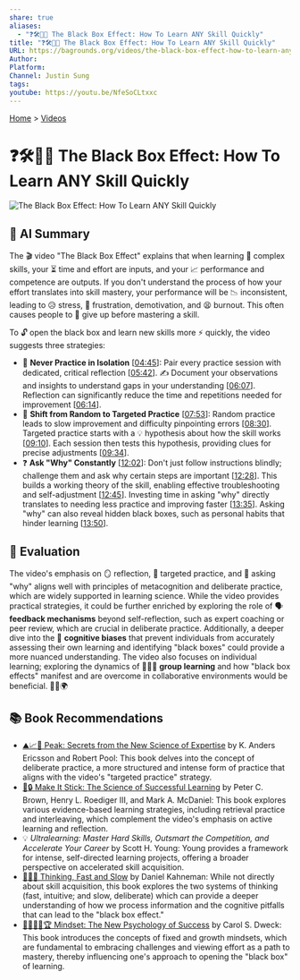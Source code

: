 ```yaml
---
share: true
aliases:
  - "❓🛠️👨‍🎓 The Black Box Effect: How To Learn ANY Skill Quickly"
title: "❓🛠️👨‍🎓 The Black Box Effect: How To Learn ANY Skill Quickly"
URL: https://bagrounds.org/videos/the-black-box-effect-how-to-learn-any-skill-quickly
Author: 
Platform: 
Channel: Justin Sung
tags: 
youtube: https://youtu.be/NfeSoCLtxxc
---
```

[Home](../index.md) > [Videos](./index.md)  
# ❓🛠️👨‍🎓 The Black Box Effect: How To Learn ANY Skill Quickly  
![The Black Box Effect: How To Learn ANY Skill Quickly](https://youtu.be/NfeSoCLtxxc)  
  
## 🤖 AI Summary  
The 🎬 video "The Black Box Effect" explains that when learning 🧠 complex skills, your ⏳ time and effort are inputs, and your 📈 performance and competence are outputs. If you don't understand the process of how your effort translates into skill mastery, your performance will be 📉 inconsistent, leading to 😥 stress, 😤 frustration, demotivation, and 😫 burnout. This often causes people to 🛑 give up before mastering a skill.  
  
To 🔓 open the black box and learn new skills more ⚡ quickly, the video suggests three strategies:  
  
* 🚫 **Never Practice in Isolation** \[[04:45](http://www.youtube.com/watch?v=NfeSoCLtxxc&t=285)\]: Pair every practice session with dedicated, critical reflection \[[05:42](http://www.youtube.com/watch?v=NfeSoCLtxxc&t=342)\]. ✍️ Document your observations and insights to understand gaps in your understanding \[[06:07](http://www.youtube.com/watch?v=NfeSoCLtxxc&t=367)\]. Reflection can significantly reduce the time and repetitions needed for improvement \[[06:14](http://www.youtube.com/watch?v=NfeSoCLtxxc&t=374)\].  
* 🎯 **Shift from Random to Targeted Practice** \[[07:53](http://www.youtube.com/watch?v=NfeSoCLtxxc&t=473)\]: Random practice leads to slow improvement and difficulty pinpointing errors \[[08:30](http://www.youtube.com/watch?v=NfeSoCLtxxc&t=510)\]. Targeted practice starts with a 💡 hypothesis about how the skill works \[[09:10](http://www.youtube.com/watch?v=NfeSoCLtxxc&t=550)\]. Each session then tests this hypothesis, providing clues for precise adjustments \[[09:34](http://www.youtube.com/watch?v=NfeSoCLtxxc&t=574)\].  
* ❓ **Ask "Why" Constantly** \[[12:02](http://www.youtube.com/watch?v=NfeSoCLtxxc&t=722)\]: Don't just follow instructions blindly; challenge them and ask why certain steps are important \[[12:28](http://www.youtube.com/watch?v=NfeSoCLtxxc&t=748)\]. This builds a working theory of the skill, enabling effective troubleshooting and self-adjustment \[[12:45](http://www.youtube.com/watch?v=NfeSoCLtxxc&t=765)\]. Investing time in asking "why" directly translates to needing less practice and improving faster \[[13:35](http://www.youtube.com/watch?v=NfeSoCLtxxc&t=815)\]. Asking "why" can also reveal hidden black boxes, such as personal habits that hinder learning \[[13:50](http://www.youtube.com/watch?v=NfeSoCLtxxc&t=830)\].  
  
## 🤔 Evaluation  
The video's emphasis on 🪞 reflection, 🎯 targeted practice, and 🤔 asking "why" aligns well with principles of metacognition and deliberate practice, which are widely supported in learning science. While the video provides practical strategies, it could be further enriched by exploring the role of 🗣️ **feedback mechanisms** beyond self-reflection, such as expert coaching or peer review, which are crucial in deliberate practice. Additionally, a deeper dive into the 🧠 **cognitive biases** that prevent individuals from accurately assessing their own learning and identifying "black boxes" could provide a more nuanced understanding. The video also focuses on individual learning; exploring the dynamics of 🧑‍🤝‍🧑 **group learning** and how "black box effects" manifest and are overcome in collaborative environments would be beneficial. 🚀💡🌍  
  
## 📚 Book Recommendations  
* [⛰️📈🥇 Peak: Secrets from the New Science of Expertise](../books/peak.md) by K. Anders Ericsson and Robert Pool: This book delves into the concept of deliberate practice, a more structured and intense form of practice that aligns with the video's "targeted practice" strategy.  
* [🧠🔒 Make It Stick: The Science of Successful Learning](../books/make-it-stick.md) by Peter C. Brown, Henry L. Roediger III, and Mark A. McDaniel: This book explores various evidence-based learning strategies, including retrieval practice and interleaving, which complement the video's emphasis on active learning and reflection.  
* 💡 *Ultralearning: Master Hard Skills, Outsmart the Competition, and Accelerate Your Career* by Scott H. Young: Young provides a framework for intense, self-directed learning projects, offering a broader perspective on accelerated skill acquisition.  
* [🤔🐇🐢 Thinking, Fast and Slow](../books/thinking-fast-and-slow.md) by Daniel Kahneman: While not directly about skill acquisition, this book explores the two systems of thinking (fast, intuitive; and slow, deliberate) which can provide a deeper understanding of how we process information and the cognitive pitfalls that can lead to the "black box effect."  
* [🌱🧘🏼‍♀️🏆 Mindset: The New Psychology of Success](../books/mindset.md) by Carol S. Dweck: This book introduces the concepts of fixed and growth mindsets, which are fundamental to embracing challenges and viewing effort as a path to mastery, thereby influencing one's approach to opening the "black box" of learning.